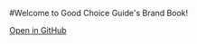 #Welcome to Good Choice Guide's Brand Book!

[Open in GitHub](https://github.com/GoodChoiceGuide/BrandBook/blob/main/README.md)
